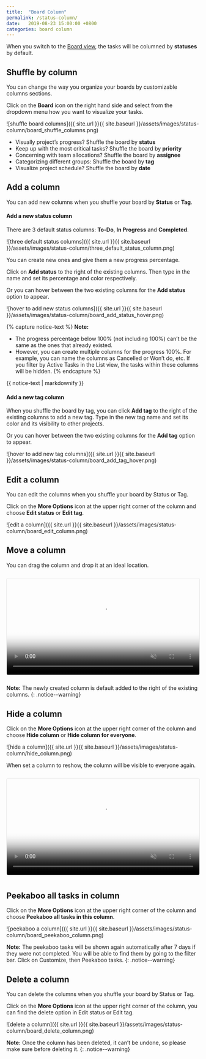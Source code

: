 ```yaml
---
title:  "Board Column"
permalink: /status-column/
date:   2019-08-23 15:00:00 +0800
categories: board column
---
```

When you switch to the [Board view](/guide//project-view/#board), the tasks will be columned by **statuses** by default. 

## Shuffle by column
You can change the way you organize your boards by customizable columns sections. 

Click on the **Board** icon on the right hand side and select from the dropdown menu how you want to visualize your tasks. 


![shuffle board columns]({{ site.url }}{{ site.baseurl }}/assets/images/status-column/board_shuffle_columns.png)

- Visually project’s progress? Shuffle the board by **status**
- Keep up with the most critical tasks? Shuffle the board by **priority**
- Concerning with team allocations? Shuffle the board by **assignee**
- Categorizing different groups: Shuffle the board by **tag**
- Visualize project schedule? Shuffle the board by **date** 


## Add a column

You can add new columns when you shuffle your board by **Status** or **Tag**. 

#### Add a new status column
There are 3 default status columns: **To-Do**, **In Progress** and **Completed**.

![three default status columns]({{ site.url }}{{ site.baseurl }}/assets/images/status-column/three_default_status_column.png)

You can create new ones and give them a new progress percentage. 

Click on **Add status** to the right of the existing columns. Then type in the name and set its percentage and color respectively. 

Or you can hover between the two existing columns for the **Add status** option to appear. 

![hover to add new status columns]({{ site.url }}{{ site.baseurl }}/assets/images/status-column/board_add_status_hover.png)


{% capture notice-text %}
**Note:**
- The progress percentage below 100% (not including 100%) can’t be the same as the ones that already existed.
- However, you can create multiple columns for the progress 100%. For example, you can name the columns as Cancelled or Won’t do, etc. If you filter by Active Tasks in the List view, the tasks within these columns will be hidden. 
{% endcapture %}

<div class="notice--warning">
  {{ notice-text | markdownify }}
</div>



#### Add a new tag column

When you shuffle the board by tag, you can click **Add tag** to the right of the existing columns to add a new tag. Type in the new tag name and set its color and its visibility to other projects. 

Or you can hover between the two existing columns for the **Add tag** option to appear. 


![hover to add new tag columns]({{ site.url }}{{ site.baseurl }}/assets/images/status-column/board_add_tag_hover.png)



## Edit a column
You can edit the columns when you shuffle your board by Status or Tag. 

Click on the **More Options** icon at the upper right corner of the column and choose **Edit status** or **Edit tag**.

![edit a column]({{ site.url }}{{ site.baseurl }}/assets/images/status-column/board_edit_column.png)




## Move a column
You can drag the column and drop it at an ideal location.

<video muted="" playsinline="" loop="" autoplay="" title="move a column in board view" poster="{{ site.url }}{{ site.baseurl }}/assets/images/status-column/board_move_column.png" style="max-height: 364px; margin: 0 auto; width: 100%; border: 1px solid rgba(0, 0, 0, 0.1); border-radius: 4px; margin: 0.8em 0;">
  <source src="{{ site.url }}{{ site.baseurl }}/assets/images/status-column/board_move_column.mp4" type="video/mp4">
</video>


**Note:** The newly created column is default added to the right of the existing columns.
{: .notice--warning}



## Hide a column
Click on the **More Options** icon at the upper right corner of the column and choose **Hide column** or **Hide column for everyone**.

![hide a column]({{ site.url }}{{ site.baseurl }}/assets/images/status-column/hide_column.png)



When set a column to reshow, the column will be visible to everyone again. 

<video muted="" playsinline="" loop="" autoplay="" title="reshow a column in board view" poster="{{ site.url }}{{ site.baseurl }}/assets/images/status-column/board_reshow_column.png" style="max-height: 364px; margin: 0 auto; width: 100%; border: 1px solid rgba(0, 0, 0, 0.1); border-radius: 4px; margin: 0.8em 0;">
  <source src="{{ site.url }}{{ site.baseurl }}/assets/images/status-column/board_reshow_column.mp4" type="video/mp4">
</video>


## Peekaboo all tasks in column
Click on the **More Options** icon at the upper right corner of the column and choose **Peekaboo all tasks in this column**.

![peekaboo a column]({{ site.url }}{{ site.baseurl }}/assets/images/status-column/board_peekaboo_column.png)

**Note:** The peekaboo tasks will be shown again automatically after 7 days if they were not completed. You will be able to find them by going to the filter bar. Click on Customize, then Peekaboo tasks.
{: .notice--warning}

## Delete a column
You can delete the columns when you shuffle your board by Status or Tag. 

Click on the **More Options** icon at the upper right corner of the column, you can find the delete option in Edit status or Edit tag. 

![delete a column]({{ site.url }}{{ site.baseurl }}/assets/images/status-column/board_delete_column.png)



**Note:** Once the column has been deleted, it can’t be undone, so please make sure before deleting it.
{: .notice--warning}
